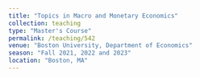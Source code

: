 ```yaml
---
title: "Topics in Macro and Monetary Economics"
collection: teaching
type: "Master's Course"
permalink: /teaching/542
venue: "Boston University, Department of Economics"
season: "Fall 2021, 2022 and 2023"
location: "Boston, MA"
---
```

